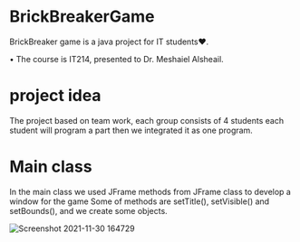 # BrickBreakerGame
BrickBreaker game is a java project for IT students❤️.

• The course is IT214, presented to Dr. Meshaiel Alsheail. 


# project idea 
The project based on team work, each group consists of 4 students each student will program a part then we integrated it as one program.

# Main class
In the main class we used JFrame methods from JFrame class to develop a window for the game
Some of methods are setTitle(), setVisible() and setBounds(), and we create some objects.


![Screenshot 2021-11-30 164729](https://user-images.githubusercontent.com/94973941/144058970-9695cfb3-7539-45c1-b444-65076dc811f4.jpg)
